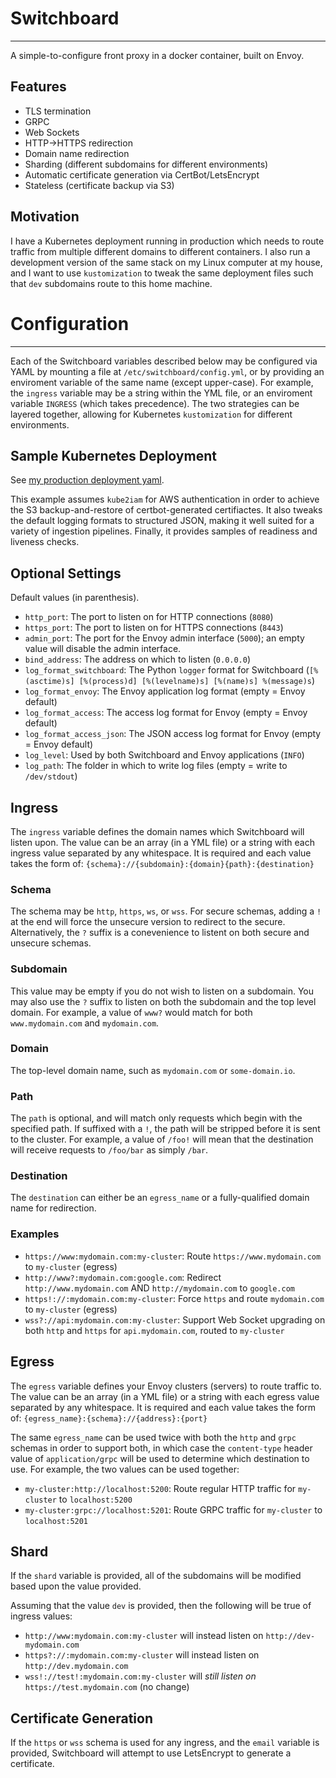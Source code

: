 # Switchboard
----

A simple-to-configure front proxy in a docker container, built on Envoy.

## Features

* TLS termination
* GRPC
* Web Sockets
* HTTP->HTTPS redirection
* Domain name redirection
* Sharding (different subdomains for different environments)
* Automatic certificate generation via CertBot/LetsEncrypt
* Stateless (certificate backup via S3)

## Motivation

I have a Kubernetes deployment running in production which needs to route traffic from multiple different domains to different containers. I also run a development version of the same stack on my Linux computer at my house, and I want to use `kustomization` to tweak the same deployment files such that `dev` subdomains route to this home machine.

# Configuration
----

Each of the Switchboard variables described below may be configured via YAML by mounting a file at `/etc/switchboard/config.yml`, or by providing an enviroment variable of the same name (except upper-case). For example, the `ingress` variable may be a string within the YML file, or an enviroment variable `INGRESS` (which takes precedence). The two strategies can be layered together, allowing for Kubernetes `kustomization` for different environments.

## Sample Kubernetes Deployment

See [my production deployment yaml](https://gist.github.com/zaneclaes/4901f9a30baa119953c1f8074390cff9).

This example assumes `kube2iam` for AWS authentication in order to achieve the S3 backup-and-restore of certbot-generated certifiactes. It also tweaks the default logging formats to structured JSON, making it well suited for a variety of ingestion pipelines. Finally, it provides samples of readiness and liveness checks.

## Optional Settings

Default values (in parenthesis).

* `http_port`: The port to listen on for HTTP connections (`8080`)
* `https_port`: The port to listen on for HTTPS connections (`8443`)
* `admin_port`: The port for the Envoy admin interface (`5000`); an empty value will disable the admin interface.
* `bind_address`: The address on which to listen (`0.0.0.0`)
* `log_format_switchboard`: The Python `logger` format for Switchboard (`[%(asctime)s] [%(process)d] [%(levelname)s] [%(name)s] %(message)s`)
* `log_format_envoy`: The Envoy application log format (empty = Envoy default)
* `log_format_access`: The access log format for Envoy (empty = Envoy default)
* `log_format_access_json`: The JSON access log format for Envoy (empty = Envoy default)
* `log_level`: Used by both Switchboard and Envoy applications (`INFO`)
* `log_path`: The folder in which to write log files (empty = write to `/dev/stdout`)

## Ingress

The `ingress` variable defines the domain names which Switchboard will listen upon. The value can be an array (in a YML file) or a string with each ingress value separated by any whitespace. It is required and each value takes the form of:
`{schema}://{subdomain}:{domain}{path}:{destination}`

### Schema

The schema may be `http`, `https`, `ws`, or `wss`. For secure schemas, adding a `!` at the end will force the unsecure version to redirect to the secure. Alternatively, the `?` suffix is a conevenience to listent on both secure and unsecure schemas.

### Subdomain

This value may be empty if you do not wish to listen on a subdomain. You may also use the `?` suffix to listen on both the subdomain and the top level domain. For example, a value of `www?` would match for both `www.mydomain.com` and `mydomain.com`.

### Domain

The top-level domain name, such as `mydomain.com` or `some-domain.io`.

### Path

The `path` is optional, and will match only requests which begin with the specified path. If suffixed with a `!`, the path will be stripped before it is sent to the cluster. For example, a value of `/foo!` will mean that the destination will receive requests to `/foo/bar` as simply `/bar`.

### Destination

The `destination` can either be an `egress_name` or a fully-qualified domain name for redirection.

### Examples

* `https://www:mydomain.com:my-cluster`: Route `https://www.mydomain.com` to `my-cluster` (egress)
* `http://www?:mydomain.com:google.com`: Redirect `http://www.mydomain.com` AND `http://mydomain.com` to `google.com`
* `https!://:mydomain.com:my-cluster`: Force `https` and route `mydomain.com` to `my-cluster` (egress)
* `wss?://api:mydomain.com:my-cluster`: Support Web Socket upgrading on both `http` and `https` for `api.mydomain.com`, routed to `my-cluster`

## Egress

The `egress` variable defines your Envoy clusters (servers) to route traffic to. The value can be an array (in a YML file) or a string with each egress value separated by any whitespace. It is required and each value takes the form of:
`{egress_name}:{schema}://{address}:{port}`

The same `egress_name` can be used twice with both the `http` and `grpc` schemas in order to support both, in which case the `content-type` header value of `application/grpc` will be used to determine which destination to use. For example, the two values can be used together:
* `my-cluster:http://localhost:5200`: Route regular HTTP traffic for `my-cluster` to `localhost:5200`
* `my-cluster:grpc://localhost:5201`: Route GRPC traffic for `my-cluster` to `localhost:5201`

## Shard

If the `shard` variable is provided, all of the subdomains will be modified based upon the value provided.

Assuming that the value `dev` is provided, then the following will be true of ingress values:
* `http://www:mydomain.com:my-cluster` will instead listen on `http://dev-mydomain.com`
* `https?://:mydomain.com:my-cluster` will instead listen on `http://dev.mydomain.com`
* `wss!://test!:mydomain.com:my-cluster` will _still listen on_ `https://test.mydomain.com` (no change)

## Certificate Generation

If the `https` or `wss` schema is used for any ingress, and the `email` variable is provided, Switchboard will attempt to use LetsEncrypt to generate a certificate.
